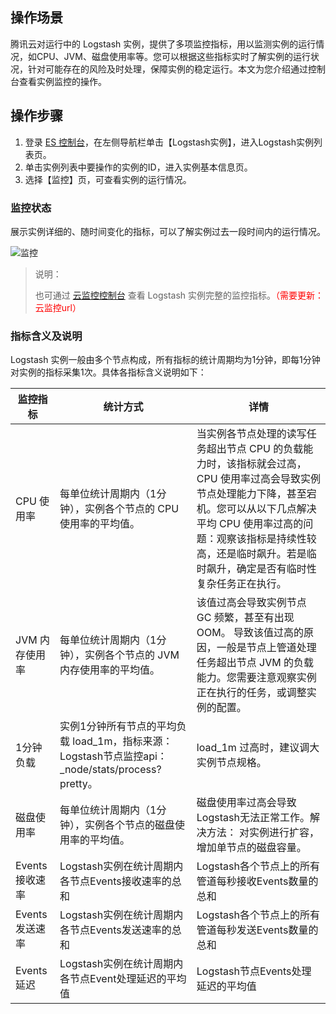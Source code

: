 ## 操作场景

腾讯云对运行中的 Logstash 实例，提供了多项监控指标，用以监测实例的运行情况，如CPU、JVM、磁盘使用率等。您可以根据这些指标实时了解实例的运行状况，针对可能存在的风险及时处理，保障实例的稳定运行。本文为您介绍通过控制台查看实例监控的操作。

## 操作步骤

1. 登录 [ES 控制台](https://console.cloud.tencent.com/es)，在左侧导航栏单击【Logstash实例】，进入Logstash实例列表页。
2. 单击实例列表中要操作的实例的ID，进入实例基本信息页。
3. 选择【监控】页，可查看实例的运行情况。

### 监控状态

展示实例详细的、随时间变化的指标，可以了解实例过去一段时间内的运行情况。

![监控](https://main.qcloudimg.com/raw/9dd44d13d3a6a30da31d493784a851c6.png)

> 说明：
>
> 也可通过 [云监控控制台](https://console.cloud.tencent.com/monitor/product/es) 查看 Logstash 实例完整的监控指标。<font color="red">（需要更新：云监控url）</font>

### 指标含义及说明

Logstash 实例一般由多个节点构成，所有指标的统计周期均为1分钟，即每1分钟对实例的指标采集1次。具体各指标含义说明如下：


| 监控指标       | 统计方式                                                     | 详情                                                         |
| -------------- | ------------------------------------------------------------ | ------------------------------------------------------------ |
| CPU 使用率     | 每单位统计周期内（1分钟），实例各个节点的 CPU 使用率的平均值。 | 当实例各节点处理的读写任务超出节点 CPU 的负载能力时，该指标就会过高，CPU 使用率过高会导致实例节点处理能力下降，甚至宕机。您可以从以下几点解决平均 CPU 使用率过高的问题：观察该指标是持续性较高，还是临时飙升。若是临时飙升，确定是否有临时性复杂任务正在执行。 |
| JVM 内存使用率 | 每单位统计周期内（1分钟），实例各个节点的 JVM 内存使用率的平均值。 | 该值过高会导致实例节点 GC 频繁，甚至有出现 OOM。 导致该值过高的原因，一般是节点上管道处理任务超出节点 JVM 的负载能力。您需要注意观察实例正在执行的任务，或调整实例的配置。 |
| 1分钟负载      | 实例1分钟所有节点的平均负载 load_1m，指标来源：Logstash节点监控api：_node/stats/process?pretty。 | load_1m 过高时，建议调大实例节点规格。                       |
| 磁盘使用率     | 每单位统计周期内（1分钟），实例各个节点的磁盘使用率的平均值。 | 磁盘使用率过高会导致Logstash无法正常工作。解决方法： 对实例进行扩容，增加单节点的磁盘容量。 |
| Events接收速率 | Logstash实例在统计周期内各节点Events接收速率的总和           | Logstash各个节点上的所有管道每秒接收Events数量的总和         |
| Events发送速率 | Logstash实例在统计周期内各节点Events发送速率的总和           | Logstash各个节点上的所有管道每秒发送Events数量的总和         |
| Events延迟     | Logstash实例在统计周期内各节点Event处理延迟的平均值          | Logstash节点Events处理延迟的平均值                           |
